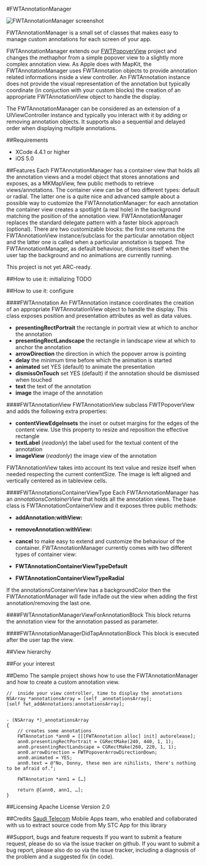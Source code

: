#FWTAnnotationManager

![FWTAnnotationManager screenshot](http://grab.by/ia7m)

FWTAnnotationManager is a small set of classes that makes easy to manage custom annotations for each screen of your app. 

FWTAnnotationManager extends our [FWTPopoverView](https://github.com/FutureWorkshops/FWTPopover) project and changes the methaphor from a simple popover view to a slightly more complex annotation view. As Apple does with MapKit, the FWTAnnotationManager uses FWTAnnotation objects to provide annotation related informations inside a view controller. An FWTAnnotation instance does not provide the visual representation of the annotation but typically coordinate (in conjuction with your custom blocks) the creation of an appropriate FWTAnnotationView object to handle the display.  

The FWTAnnotationManager can be considered as an extension of a UIViewController instance and typically you interact with it by adding or removing annotation objects. It supports also a sequential and delayed order when displaying multiple annotations.


##Requirements
* XCode 4.4.1 or higher
* iOS 5.0

##Features
Each FWTAnnotationManager has a container view that holds all the annotation views and a model object that stores annotations and exposes, as a MKMapView, few public methods to retrieve views/annotations. The container view can be of two different types: default or radial. The latter one is a quite nice and advanced sample about a possible way to customize the FWTAnnotationManager: for each annotation the container view creates a spotlight (a real hole) in the background matching the position of the annotation view. 
FWTAnnotationManager replaces the standard delegate pattern with a faster block approach (optional). There are two customizable blocks: the first one returns the FWTAnnotationView instance/subclass for the particular annotation object and the latter one is called when a particular annotation is tapped. 
The FWTAnnotationManager, as default behaviour, dismisses itself when the user tap the background and no animations are currently running.        
 
This project is not yet ARC-ready.

##How to use it: initializing
TODO


##How to use it: configure

####FWTAnnotation
An FWTAnnotation instance coordinates the creation of an appropriate FWTAnnotationView object to handle the display. This class exposes position and presentation attributes as well as data values.

* **presentingRectPortrait** the rectangle in portrait view at which to anchor the annotation
* **presentingRectLandscape** the rectangle in landscape view at which to anchor the annotation
* **arrowDirection** the direction in which the popover arrow is pointing
* **delay** the minimum time before which the animation is started
* **animated** set YES (default) to animate the presentation
* **dismissOnTouch** set YES (default) if the annotation should be dismissed when touched
* **text** the text of the annotation 
* **image** the image of the annotation

####FWTAnnotationView
FWTAnnotationView subclass FWTPopoverView and adds the following extra properties:

* **contentViewEdgeInsets** the inset or outset margins for the edges of the content view. Use this property to resize and reposition the effective rectangle
* **textLabel** (_readonly_) the label used for the textual content of the annotation
* **imageView** (_readonly_) the image view of the annotation

FWTAnnotationView takes into account its text value and resize itself when needed respecting the current contentSize. The image is left aligned and vertically centered as in tableview cells. 

####FWTAnnotationsContainerViewType 
Each FWTAnnotationManager has an _annotationsContainerView_ that holds all the annotation views. The base class is FWTAnnotationContainerView and it exposes three public methods:
* **addAnnotation:withView:**
* **removeAnnotation:withView:**
* **cancel**
to make easy to extend and customize the behaviour of the container. 
FWTAnnotationManager currently comes with two different types of container view:

* **FWTAnnotationContainerViewTypeDefault**
* **FWTAnnotationContainerViewTypeRadial**

If the annotationsContainerView has a backgroundColor then the FWTAnnotationManager will fade in/fade out the view when adding the first annotation/removing the last one.


####FWTAnnotationManagerViewForAnnotationBlock
This block returns the annotation view for the annotation passed as parameter. 

####FWTAnnotationManagerDidTapAnnotationBlock 
This block is executed after the user tap the view. 


##View hierarchy

##For your interest

##Demo
The sample project shows how to use the FWTAnnotationManager and how to create a custom annotation view.

	//	inside your view controller, time to display the annotations
	NSArray *annotationsArray = [self _annotationsArray];
    [self fwt_addAnnotations:annotationsArray];
    

	- (NSArray *)_annotationsArray
	{
		// creates some annotations
		FWTAnnotation *ann0 = [[[FWTAnnotation alloc] init] autorelease];
    	ann0.presentingRectPortrait = CGRectMake(240, 440, 1, 1);
    	ann0.presentingRectLandscape = CGRectMake(260, 220, 1, 1);
    	ann0.arrowDirection = FWTPopoverArrowDirectionDown;
    	ann0.animated = YES;
    	ann0.text = @"No, Donny, these men are nihilists, there's nothing to be afraid of.";
    	
    	FWTAnnotation *ann1 = […]
    	
    	return @[ann0, ann1, …];
	}


##Licensing
Apache License Version 2.0

##Credits
[Saudi Telecom](http://www.stc.com.sa) Mobile Apps team, who enabled and collaborated with us to extract source code from My STC App for this library

##Support, bugs and feature requests
If you want to submit a feature request, please do so via the issue tracker on github.
If you want to submit a bug report, please also do so via the issue tracker, including a diagnosis of the problem and a suggested fix (in code).
